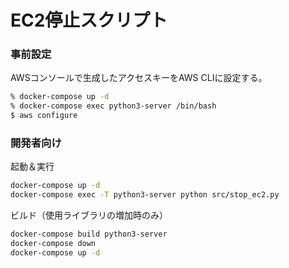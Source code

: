 
# EC2停止スクリプト

### 事前設定

AWSコンソールで生成したアクセスキーをAWS CLIに設定する。
```bash
% docker-compose up -d
% docker-compose exec python3-server /bin/bash
$ aws configure
```

### 開発者向け

起動＆実行

```bash
docker-compose up -d
docker-compose exec -T python3-server python src/stop_ec2.py
```

ビルド（使用ライブラリの増加時のみ）

```bash
docker-compose build python3-server
docker-compose down
docker-compose up -d
```
